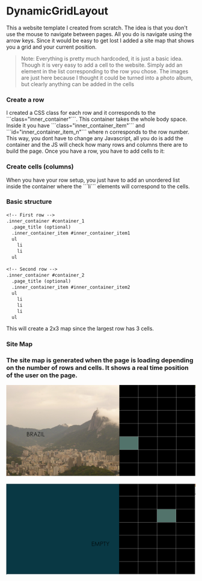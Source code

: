 DynamicGridLayout
=================

This a website template I created from scratch. The idea is that you don't use the mouse to navigate between pages. All you do is navigate using the arrow keys. Since it would be easy to get lost I added a site map that shows you a grid and your current position. 

> Note: Everything is pretty much hardcoded, it is just a basic idea. Though it is very easy to add a cell to the website. Simply add an element in the list corresponding to the row you chose. The images are just here because I thought it could be turned into a photo album, but clearly anything can be added in the cells

<h3>Create a row</h3>
I created a CSS class for each row and it corresponds to the ```class="inner_container"```. This container takes the whole body space. Inside it you have ```class="inner_container_item"``` and ```id="inner_container_item_n"``` where n corresponds to the row number. This way, you dont have to change any Javascript, all you do is add the container and the JS will check how many rows and columns there are to build the page. Once you have a row, you have to add cells to it:

<h3>Create cells (columns)</h3>
When you have your row setup, you just have to add an unordered list inside the container where the ```li``` elements will correspond to the cells.

<h3>Basic structure</h3>

```
<!-- First row -->
.inner_container #container_1
  .page_title (optional)
  .inner_container_item #inner_container_item1
  ul
    li
    li
  ul

<!-- Second row -->
.inner_container #container_2
  .page_title (optional)
  .inner_container_item #inner_container_item2
  ul
    li
    li
    li
  ul
```

This will create a 2x3 map since the largest row has 3 cells.

<h3>Site Map<h3>

The site map is generated when the page is loading depending on the number of rows and cells. It shows a real time position of the user on the page.

![alt tag](https://raw.githubusercontent.com/nicnhus22/DynamicGridLayout/master/screenshots/Map1.png)

![alt tag](https://raw.githubusercontent.com/nicnhus22/DynamicGridLayout/master/screenshots/Map2.png)

